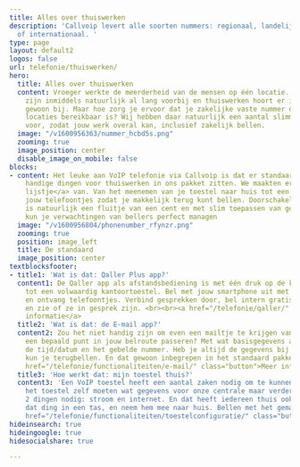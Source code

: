 ```yaml
---
title: Alles over thuiswerken
description: 'Callvoip levert alle soorten nummers: regionaal, landelijk, service
  of internationaal. '
type: page
layout: default2
logos: false
url: telefonie/thuiswerken/
hero:
  title: Alles over thuiswerken
  content: Vroeger werkte de meerderheid van de mensen op één locatie. Die tijden
    zijn inmiddels natuurlijk al lang voorbij en thuiswerken hoort er in veel beroepsgroepen
    gewoon bij. Maar hoe zorg je ervoor dat je zakelijke vaste nummer ook op al die
    locaties bereikbaar is? Wij hebben daar natuurlijk een aantal slimme oplossingen
    voor, zodat jouw werk overal kan, inclusief zakelijk bellen.
  image: "/v1600956363/nummer_hcbd5s.png"
  zooming: true
  image_position: center
  disable_image_on_mobile: false
blocks:
- content: Het leuke aan VoIP telefonie via Callvoip is dat er standaard al erg veel
    handige dingen voor thuiswerken in ons pakket zitten. We maakten er zelfs <a href="/nieuws/top-10-thuiswerk-tools-voor-zorgeloos-thuiswerken/">een
    lijstje</a> van. Van het meenemen van je toestel naar huis tot een e-mailtje van
    jouw telefoontjes zodat je makkelijk terug kunt bellen. Doorschakelen naar mobiel
    is natuurlijk een fluitje van een cent en met slim toepassen van gesproken berichten
    kun je verwachtingen van bellers perfect managen
  image: "/v1600956804/phonenumber_rfynzr.png"
  zooming: true
  position: image_left
  title: De standaard
  image_position: center
textblocksfooter:
- title1: 'Wat is dat: Qaller Plus app?'
  content1: De Qaller app als afstandsbediening is met één druk op de knop om te toveren
    tot een volwaardig kantoortoestel. Bel met jouw smartphone uit met je vaste nummer
    en ontvang telefoontjes. Verbind gesprekken door, bel intern gratis met collega’s
    en zie of ze in gesprek zijn. <br><br><a href="/telefonie/qaller/" class="button">Meer
    informatie</a>
  title2: 'Wat is dat: de E-mail app?'
  content2: Zou het niet handig zijn om even een mailtje te krijgen van bellers die
    een bepaald punt in jouw belroute passeren? Met wat basisgegevens als het nummer,
    de tijd/datum en het gebelde nummer. Heb je altijd de gegevens bij de hand en
    kun je terugbellen. En dat gewoon inbegrepen in het standaard pakket.<br><br><a
    href="/telefonie/functionaliteiten/e-mail/" class="button">Meer informatie</a>
  title3: 'Hoe werkt dat: mijn toestel thuis?'
  content3: 'Een VoIP toestel heeft een aantal zaken nodig om te kunnen bellen. In
    het toestel zelf moeten wat gegevens voor onze centrale maar verder zijn er maar
    2 dingen nodig: stroom en internet. En dat heeft iedereen thuis ook! Dus gooi
    dat ding in een tas, en neem hem mee naar huis. Bellen met het gemak van kantoor.  <br><br><a
    href="/telefonie/functionaliteiten/toestelconfiguratie/" class="button">Meer informatie</a>'
hideinsearch: true
hideingoogle: true
hidesocialshare: true

---
```

